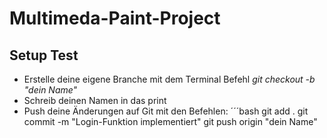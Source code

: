 # Multimeda-Paint-Project
## Setup Test
- Erstelle deine eigene Branche mit dem Terminal Befehl *git checkout -b "dein Name"*
- Schreib deinen Namen in das print
- Push deine Änderungen auf Git mit den Befehlen:
´´´bash
git add .
git commit -m "Login-Funktion implementiert"
git push origin "dein Name"

